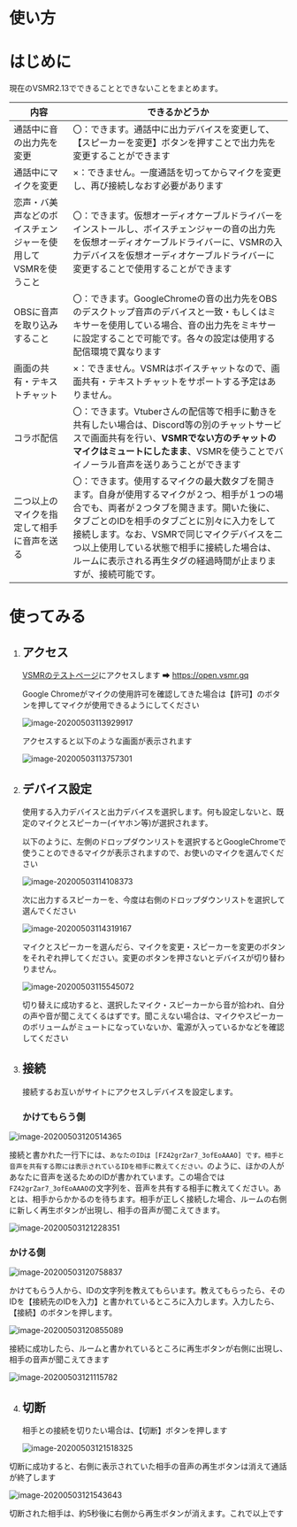 # 使い方



# はじめに

現在のVSMR2.13でできることとできないことをまとめます。

| 内容                                                         | できるかどうか                                               |
| ------------------------------------------------------------ | ------------------------------------------------------------ |
| 通話中に音の出力先を変更                                     | 〇：できます。通話中に出力デバイスを変更して、【スピーカーを変更】ボタンを押すことで出力先を変更することができます |
| 通話中にマイクを変更                                         | ×：できません。一度通話を切ってからマイクを変更し、再び接続しなおす必要があります |
| 恋声・バ美声などのボイスチェンジャーを使用してVSMRを使うこと | 〇：できます。仮想オーディオケーブルドライバーをインストールし、ボイスチェンジャーの音の出力先を仮想オーディオケーブルドライバーに、VSMRの入力デバイスを仮想オーディオケーブルドライバーに変更することで使用することができます |
| OBSに音声を取り込みすること                                  | 〇：できます。GoogleChromeの音の出力先をOBSのデスクトップ音声のデバイスと一致・もしくはミキサーを使用している場合、音の出力先をミキサーに設定することで可能です。各々の設定は使用する配信環境で異なります |
| 画面の共有・テキストチャット                                 | ×：できません。VSMRはボイスチャットなので、画面共有・テキストチャットをサポートする予定はありません。 |
| コラボ配信                                                   | 〇：できます。Vtuberさんの配信等で相手に動きを共有したい場合は、Discord等の別のチャットサービスで画面共有を行い、**VSMRでない方のチャットのマイクはミュートにしたまま**、VSMRを使うことでバイノーラル音声を送りあうことができます |
| 二つ以上のマイクを指定して相手に音声を送る                   | 〇：できます。使用するマイクの最大数タブを開きます。自身が使用するマイクが２つ、相手が１つの場合でも、両者が２つタブを開きます。開いた後に、タブごとのIDを相手のタブごとに別々に入力をして接続します。なお、VSMRで同じマイクデバイスを二つ以上使用している状態で相手に接続した場合は、ルームに表示される再生タグの経過時間が止まりますが、接続可能です。 |



# 使ってみる

1. ## アクセス

   [VSMRのテストページ](https://open.vsmr.gq)にアクセスします ➡ https://open.vsmr.gq

   Google Chromeがマイクの使用許可を確認してきた場合は【許可】のボタンを押してマイクが使用できるようにしてください

   ![image-20200503113929917](HowToUse.assets/image-20200503113929917.png)

   アクセスすると以下のような画面が表示されます

   ![image-20200503113757301](HowToUse.assets/image-20200503113757301.png)

   

2. ## デバイス設定

   使用する入力デバイスと出力デバイスを選択します。何も設定しないと、既定のマイクとスピーカー(イヤホン等)が選択されます。

   以下のように、左側のドロップダウンリストを選択するとGoogleChromeで使うことのできるマイクが表示されますので、お使いのマイクを選んでください

   

   ![image-20200503114108373](HowToUse.assets/image-20200503114108373.png)

   

   次に出力するスピーカーを、今度は右側のドロップダウンリストを選択して選んでください

   

   ![image-20200503114319167](HowToUse.assets/image-20200503114319167.png)

   

   マイクとスピーカーを選んだら、マイクを変更・スピーカーを変更のボタンをそれぞれ押してください。変更のボタンを押さないとデバイスが切り替わりません。

   

   ![image-20200503115545072](HowToUse.assets/image-20200503115545072.png)

   

   切り替えに成功すると、選択したマイク・スピーカーから音が拾われ、自分の声や音が聞こえてくるはずです。聞こえない場合は、マイクやスピーカーのボリュームがミュートになっていないか、電源が入っているかなどを確認してください

   

3. ## 接続

   接続するお互いがサイトにアクセスしデバイスを設定します。

   ### かけてもらう側



![image-20200503120514365](HowToUse.assets/image-20200503120514365.png)



   接続と書かれた一行下には、`あなたのIDは [FZ42grZar7_3ofEoAAAO] です。相手と音声を共有する際には表示されているIDを相手に教えてください。`のように、ほかの人があなたに音声を送るためのIDが書かれています。この場合では`FZ42grZar7_3ofEoAAAO`の文字列を、音声を共有する相手に教えてください。あとは、相手からかかるのを待ちます。相手が正しく接続した場合、ルームの右側に新しく再生ボタンが出現し、相手の音声が聞こえてきます。

   ![image-20200503121228351](HowToUse.assets/image-20200503121228351.png)



   

   ### かける側

   

![image-20200503120758837](HowToUse.assets/image-20200503120758837.png)

   かけてもらう人から、IDの文字列を教えてもらいます。教えてもらったら、そのIDを【接続先のIDを入力】と書かれているところに入力します。入力したら、【接続】のボタンを押します。

   ![image-20200503120855089](HowToUse.assets/image-20200503120855089.png)



   接続に成功したら、ルームと書かれているところに再生ボタンが右側に出現し、相手の音声が聞こえてきます

   ![image-20200503121115782](HowToUse.assets/image-20200503121115782.png)



4. ## 切断

   相手との接続を切りたい場合は、【切断】ボタンを押します

   ![image-20200503121518325](HowToUse.assets/image-20200503121518325.png)
   

切断に成功すると、右側に表示されていた相手の音声の再生ボタンは消えて通話が終了します

   

   ![image-20200503121543643](HowToUse.assets/image-20200503121543643.png)

   

   切断された相手は、約5秒後に右側から再生ボタンが消えます。これで以上です



